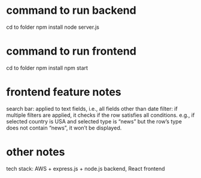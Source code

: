 # command to run backend
cd to folder
npm install
node server.js
# command to run frontend
cd to folder
npm install
npm start
# frontend feature notes
search bar: applied to text fields, i.e., all fields other than date
filter: if multiple filters are applied, it checks if the row satisfies all conditions. e.g., if selected country is USA and selected type is “news” but the row’s type does not contain “news”, it won’t be displayed. 
# other notes
tech stack: AWS + express.js + node.js backend, React frontend 
